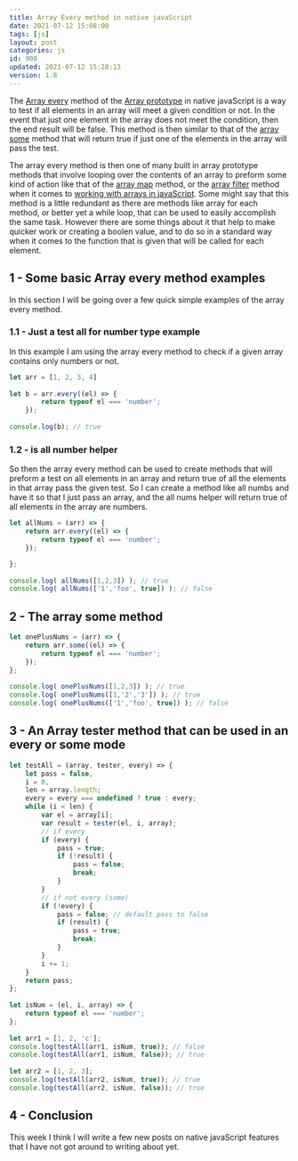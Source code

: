 ```yaml
---
title: Array Every method in native javaScript
date: 2021-07-12 15:08:00
tags: [js]
layout: post
categories: js
id: 908
updated: 2021-07-12 15:28:13
version: 1.8
---
```


The [Array every](https://developer.mozilla.org/en-US/docs/Web/JavaScript/Reference/Global_Objects/Array/every) method of the [Array prototype](https://developer.mozilla.org/en-US/docs/Web/JavaScript/Reference/Global_Objects/Array) in native javaScript is a way to test if all elements in an array will meet a given condition or not. In the event that just one element in the array does not meet the condition, then the end result will be false. This method is then similar to that of the [array some](https://developer.mozilla.org/en-US/docs/Web/JavaScript/Reference/Global_Objects/Array/some) method that will return true if just one of the elements in the array will pass the test.

The array every method is then one of many built in array prototype methods that involve looping over the contents of an array to preform some kind of action like that of the [array map](/2020/06/16/js-array-map) method, or the [array filter](/2020/10/03/js-array-filter) method when it comes to [working with arrays in javaScript](/2018/12/10/js-array/). Some might say that this method is a little redundant as there are methods like array for each method, or better yet a while loop, that can be used to easily accomplish the same task. However there are some things about it that help to make quicker work or creating a boolen value, and to do so in a standard way when it comes to the function that is given that will be called for each element.

<!-- more -->

## 1 - Some basic Array every method examples

In this section I will be going over a few quick simple examples of the array every method.

### 1.1 - Just a test all for number type example

In this example I am using the array every method to check if a given array contains only numbers or not.

```js
let arr = [1, 2, 3, 4]
 
let b = arr.every((el) => {
        return typeof el === 'number';
    });
 
console.log(b); // true
```

### 1.2 - is all number helper

So then the array every method can be used to create methods that will preform a test on all elements in an array and return true of all the elements in that array pass the given test. So I can create a method like all numbs and have it so that I just pass an array, and the all nums helper will return true of all elements in the array are numbers.

```js
let allNums = (arr) => {
    return arr.every((el) => {
        return typeof el === 'number';
    });

};
 
console.log( allNums([1,2,3]) ); // true
console.log( allNums(['1','foo', true]) ); // false
```


## 2 - The array some method

```js
let onePlusNums = (arr) => {
    return arr.some((el) => {
        return typeof el === 'number';
    });
};
 
console.log( onePlusNums([1,2,3]) ); // true
console.log( onePlusNums([1,'2','3']) ); // true
console.log( onePlusNums(['1','foo', true]) ); // false
```

## 3 - An Array tester method that can be used in an every or some mode

```js
let testAll = (array, tester, every) => {
    let pass = false,
    i = 0,
    len = array.length;
    every = every === undefined ? true : every;
    while (i < len) {
        var el = array[i];
        var result = tester(el, i, array);
        // if every
        if (every) {
            pass = true;
            if (!result) {
                pass = false;
                break;
            }
        }
        // if not every (some)
        if (!every) {
            pass = false; // default pass to false
            if (result) {
                pass = true;
                break;
            }
        }
        i += 1;
    }
    return pass;
};
 
let isNum = (el, i, array) => {
    return typeof el === 'number';
};
 
let arr1 = [1, 2, 'c'];
console.log(testAll(arr1, isNum, true)); // false
console.log(testAll(arr1, isNum, false)); // true
 
let arr2 = [1, 2, 3];
console.log(testAll(arr2, isNum, true)); // true
console.log(testAll(arr2, isNum, false)); // true
```

## 4 - Conclusion

This week I think I will write a few new posts on native javaScript features that I have not got around to writing about yet. 